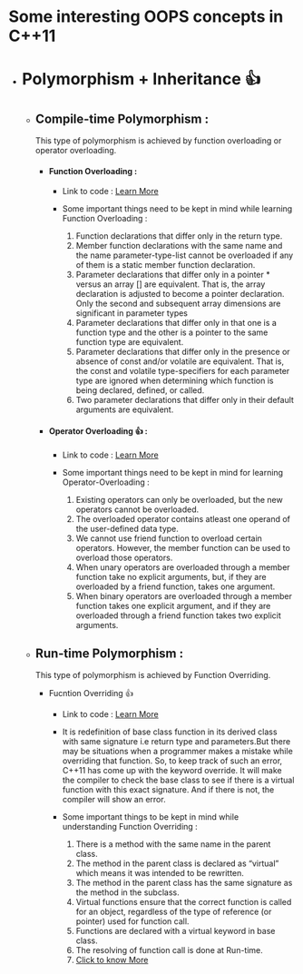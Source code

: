 # Some interesting OOPS concepts in C++11

* # Polymorphism + Inheritance 👍    

    * ## Compile-time Polymorphism : 
        This type of polymorphism is achieved by function overloading or operator overloading.

        * #### Function Overloading :
            
            * Link to code : [Learn More](./functionOverloading.cpp) 

            * Some important things need to be kept in mind while learning Function Overloading : 

                1. Function declarations that differ only in the return type.
                2. Member function declarations with the same name and the name parameter-type-list cannot be overloaded if any of them is a static member function declaration.
                3. Parameter declarations that differ only in a pointer * versus an array [] are equivalent. That is, the array declaration is adjusted to become a pointer declaration. Only the second and subsequent array dimensions are significant in parameter types
                4. Parameter declarations that differ only in that one is a function type and the other is a pointer to the same function type are equivalent.
                5. Parameter declarations that differ only in the presence or absence of const and/or volatile are equivalent. That is, the const and volatile type-specifiers for each parameter type are ignored when determining which function is being declared, defined, or called.
                6. Two parameter declarations that differ only in their default arguments are equivalent. 

        * #### Operator Overloading 👍 : 

            * Link to code : [Learn More](./operatorOverload.cpp)

            * Some important things need to be kept in mind for learning Operator-Overloading : 

                1. Existing operators can only be overloaded, but the new operators cannot be overloaded.
                2. The overloaded operator contains atleast one operand of the user-defined data type.
                3. We cannot use friend function to overload certain operators. However, the member function can be used to overload those operators.
                4. When unary operators are overloaded through a member function take no explicit arguments, but, if they are overloaded by a friend function, takes one argument.
                5. When binary operators are overloaded through a member function takes one explicit argument, and if they are overloaded through a friend function takes two explicit arguments.

    * ## Run-time Polymorphism : 
    
        This type of polymorphism is achieved by Function Overriding.
        
        * Fucntion Overriding 👍 
            * Link to code : [Learn More](./functionOverriding.cpp)

            * It is redefinition of base class function in its derived class with same signature i.e return type and parameters.But there may be situations when a programmer makes a mistake while overriding that function. So, to keep track of such an error, C++11 has come up with the keyword override. It will make the compiler to check the base class to see if there is a virtual function with this exact signature. And if there is not, the compiler will show an error.

            
            * Some important things to be kept in mind while understanding Function Overriding : 

                1. There is a method with the same name in the parent class.
                2. The method in the parent class is declared as “virtual” which means it was intended to be rewritten.
                3. The method in the parent class has the same signature as the method in the subclass.
                4. Virtual functions ensure that the correct function is called for an object, regardless of the type of reference (or pointer) used for function call.
                5. Functions are declared with a virtual keyword in base class.
                6. The resolving of function call is done at Run-time.
                7. [Click to know More](https://www.geeksforgeeks.org/virtual-function-cpp/)

        